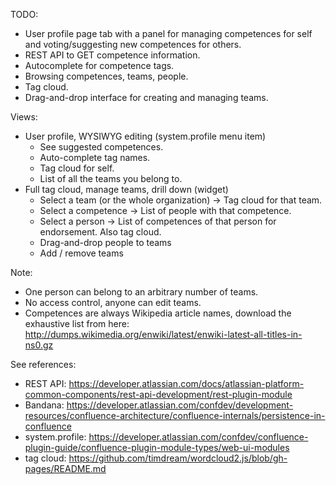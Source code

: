 TODO:

* User profile page tab with a panel for managing competences for self and voting/suggesting new competences for others.
* REST API to GET competence information.
* Autocomplete for competence tags.
* Browsing competences, teams, people.
* Tag cloud.
* Drag-and-drop interface for creating and managing teams.

Views:

* User profile, WYSIWYG editing (system.profile menu item)
  * See suggested competences.
  * Auto-complete tag names.
  * Tag cloud for self.
  * List of all the teams you belong to.
* Full tag cloud, manage teams, drill down (widget)
  * Select a team (or the whole organization) -> Tag cloud for that team.
  * Select a competence -> List of people with that competence.
  * Select a person -> List of competences of that person for endorsement. Also tag cloud.
  * Drag-and-drop people to teams
  * Add / remove teams

Note:

* One person can belong to an arbitrary number of teams.
* No access control, anyone can edit teams.
* Competences are always Wikipedia article names, download the exhaustive list from here: http://dumps.wikimedia.org/enwiki/latest/enwiki-latest-all-titles-in-ns0.gz

See references:

* REST API: https://developer.atlassian.com/docs/atlassian-platform-common-components/rest-api-development/rest-plugin-module
* Bandana: https://developer.atlassian.com/confdev/development-resources/confluence-architecture/confluence-internals/persistence-in-confluence
* system.profile: https://developer.atlassian.com/confdev/confluence-plugin-guide/confluence-plugin-module-types/web-ui-modules
* tag cloud: https://github.com/timdream/wordcloud2.js/blob/gh-pages/README.md
